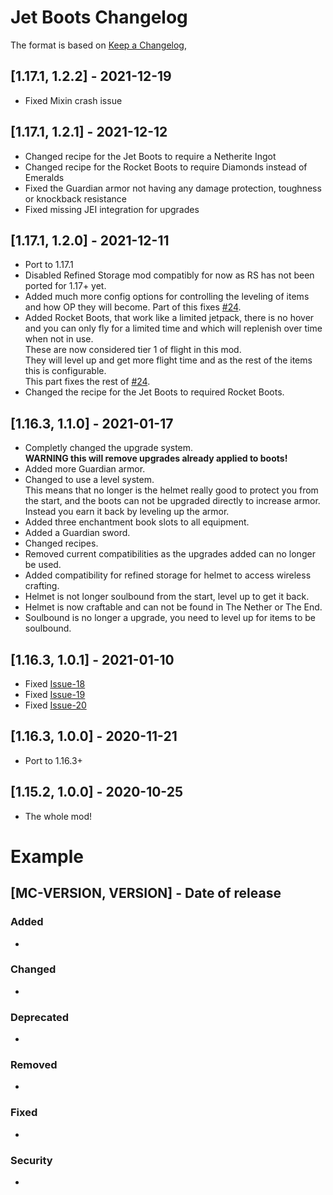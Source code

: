 # Jet Boots Changelog
The format is based on [Keep a Changelog](https://keepachangelog.com/en/1.0.0/),

## [1.17.1, 1.2.2] - 2021-12-19
- Fixed Mixin crash issue

## [1.17.1, 1.2.1] - 2021-12-12
- Changed recipe for the Jet Boots to require a Netherite Ingot
- Changed recipe for the Rocket Boots to require Diamonds instead of Emeralds
- Fixed the Guardian armor not having any damage protection, toughness or knockback resistance
- Fixed missing JEI integration for upgrades

## [1.17.1, 1.2.0] - 2021-12-11
- Port to 1.17.1
- Disabled Refined Storage mod compatibly for now as RS has not been ported for 1.17+ yet.
- Added much more config options for controlling the leveling of items and how OP they will become.
  Part of this fixes [#24](https://github.com/Crimix/jetboots/issues/24).
- Added Rocket Boots, that work like a limited jetpack, there is no hover and you can only fly for a limited time and which will replenish over time when not in use.  
  These are now considered tier 1 of flight in this mod.   
  They will level up and get more flight time and as the rest of the items this is configurable.  
  This part fixes the rest of [#24](https://github.com/Crimix/jetboots/issues/24).
- Changed the recipe for the Jet Boots to required Rocket Boots. 

## [1.16.3, 1.1.0] - 2021-01-17
- Completly changed the upgrade system.  
**WARNING this will remove upgrades already applied to boots!**
- Added more Guardian armor.
- Changed to use a level system.  
This means that no longer is the helmet really good to protect you from the start, 
and the boots can not be upgraded directly to increase armor. Instead you earn it back by leveling up the armor.
- Added three enchantment book slots to all equipment.
- Added a Guardian sword.
- Changed recipes.
- Removed current compatibilities as the upgrades added can no longer be used.
- Added compatibility for refined storage for helmet to access wireless crafting.
- Helmet is not longer soulbound from the start, level up to get it back.
- Helmet is now craftable and can not be found in The Nether or The End.
- Soulbound is no longer a upgrade, you need to level up for items to be soulbound.

## [1.16.3, 1.0.1] - 2021-01-10
- Fixed [Issue-18](https://github.com/Crimix/jetboots/issues/18)
- Fixed [Issue-19](https://github.com/Crimix/jetboots/issues/19)
- Fixed [Issue-20](https://github.com/Crimix/jetboots/issues/20)

## [1.16.3, 1.0.0] - 2020-11-21
- Port to 1.16.3+

## [1.15.2, 1.0.0] - 2020-10-25
- The whole mod!

# Example
## [MC-VERSION, VERSION] - Date of release
### Added
- 
### Changed
- 
### Deprecated
- 
### Removed
- 
### Fixed
- 
### Security
- 